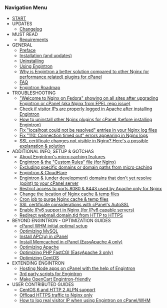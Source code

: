 ### Navigation Menu

* [START](pages/index.md)
* UPDATES
    * [Changelog](pages/Changelog.md)
* MUST READ
    * [Requirements](pages/Requirements.md)
* GENERAL
    * [Preface](pages/01.-Preface.md)
    * [Installation (and updates)](pages/02.-Installation-(and-updates).md)
    * [Uninstalling](pages/03.-Uninstalling.md)
    * [Using Engintron](pages/04.-Using-Engintron.md)
    * [Why is Engintron a better solution compared to other Nginx (or performance related) plugins for cPanel](pages/05.-Why-is-Engintron-a-better-solution-compared-to-other-Nginx-installers-for-cPanel.md)
    * [FAQ](pages/FAQ.md)
    * [Engintron Roadmap](pages/Engintron-Roadmap.md)
* TROUBLESHOOTING
    * ["Welcome to Nginx on Fedora" showing on all sites after upgrading Engintron or cPanel (aka Nginx from EPEL repo issue)](pages/%22Welcome-to-Nginx-on-Fedora%22-showing-on-all-sites-after-upgrading-Engintron-or-cPanel-(aka-Nginx-from-EPEL-repo-issue).md)
    * [Check if visitor IPs are properly logged in Apache after installing Engintron](pages/Check-if-visitor-IPs-are-properly-logged-in-Apache-after-installing-Engintron.md)
    * [How to uninstall other Nginx plugins for cPanel (before installing Engintron)](pages/How-to-uninstall-other-Nginx-plugins-for-cPanel-(before-installing-Engintron).md)
    * [Fix "localhost could not be resolved" entries in your Nginx log files](pages/Fix-%22localhost-could-not-be-resolved%22-entries-in-your-Nginx-log-files.md)
    * [Fix "110: Connection timed out" errors appearing in Nginx logs](pages/Fix-%22110-Connection-timed-out%22-errors-appearing-in-Nginx-logs.md)
    * [SSL certificate changes not visible in Nginx? Here's a possible explanation & solution](pages/SSL-certificate-changes-not-visible-in-Nginx%3F-Here-s-a-possible-explanation-&-solution.md)
* ADDITIONAL INFO, SETUP & GOTCHAS
    * [About Engintron's micro caching features](pages/About-Engintrons-micro-caching-features.md)
    * [Engintron & the "Custom Rules" file (for Nginx)](pages/Engintron-&-the-%22Custom-Rules%22-file-(for-Nginx).md)
    * [Excluding specific domains or domain paths from micro caching](pages/Excluding-specific-domains-or-domain-paths-from-micro-caching.md)
    * [Engintron & CloudFlare](pages/Engintron-&-CloudFlare.md)
    * [Engintron & (under development) domains that don't yet resolve (point) to your cPanel server](pages/Engintron-and-under-development-domains-that-dont-yet-resolve-point-to-your-cPanel-server.md)
    * [Restrict access to ports 8080 & 8443 used by Apache only for Nginx](pages/Restrict-access-to-ports-8080-&-8443-used-by-Apache-only-for-Nginx.md)
    * [Change the location of Nginx cache & temp files](pages/Change-the-location-of-Nginx-cache-&-temp-files.md)
    * [Cron job to purge Nginx cache & temp files](pages/Cron-job-to-purge-Nginx-cache-&-temp-files.md)
    * [SSL certificate considerations with cPanel's AutoSSL](pages/SSL-certificate-considerations-with-cPanels-AutoSSL.md)
    * [Enable IPv6 support in Nginx (for IPv6 capable servers)](pages/Enable-IPv6-support-in-Nginx.md)
    * [Redirect webmail.domain.tld from HTTP to HTTPS](pages/Redirect-webmail.domain.tld-from-HTTP-to-HTTPS.md)
* BEYOND ENGINTRON - OPTIMIZATION GUIDES
    * [cPanel WHM initial optimal setup](pages/Beyond-Engintron-cPanel-WHM-initial-optimal-setup.md)
    * [Optimizing MySQL](pages/Beyond-Engintron-Optimizing-MySQL.md)
    * [Install APC(u) in cPanel](pages/Beyond-Engintron-Install-APC(u)-in-cPanel.md)
    * [Install Memcached in cPanel (EasyApache 4 only)](pages/Install-Memcached-in-cPanel-(EasyApache-4-only).md)
    * [Optimizing Apache](pages/Beyond-Engintron-Optimizing-Apache.md)
    * [Optimizing PHP FastCGI (EasyApache 3 only)](pages/Beyond-Engintron-Optimizing-PHP-FastCGI-(under-EasyApache-3).md)
    * [Optimizing CentOS](pages/Beyond-Engintron-Optimizing-CentOS.md)
* EXTENDING ENGINTRON
    * [Hosting Node apps on cPanel with the help of Engintron](pages/hosting-node-apps-on-cpanel.md)
    * [3rd party scripts for Engintron](pages/3rd-party-scripts-for-Engintron.md)
    * [Make OpenCart Engintron-friendly](pages/3rd-party-scripts-opencart.md)
* USER CONTRIBUTED GUIDES
    * [CentOS 6 and HTTP 2 ALPN support](pages/CentOS-6-and-HTTP-2-ALPN-support.md)
    * [Offload HTTPS traffic to Nginx only](pages/Offload-HTTPS-traffic-to-Nginx-only.md)
    * [How to log real visitor IP when using Engintron on cPanel/WHM](pages/how-to-log-real-visitor-ip-when-using-engintron-on-cpanel.md)
